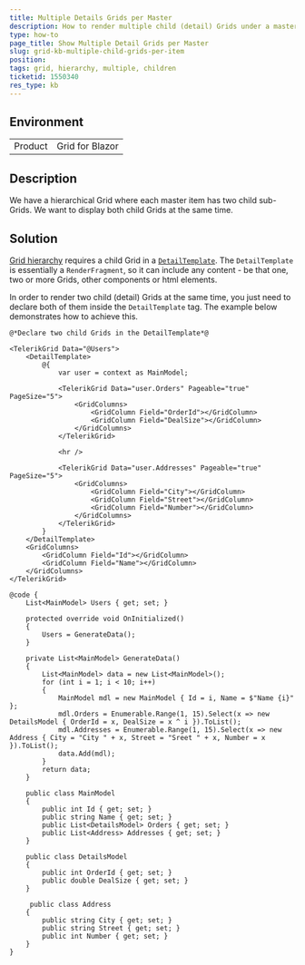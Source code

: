 ```yaml
---
title: Multiple Details Grids per Master
description: How to render multiple child (detail) Grids under a master Grid?
type: how-to
page_title: Show Multiple Detail Grids per Master
slug: grid-kb-multiple-child-grids-per-item
position: 
tags: grid, hierarchy, multiple, children
ticketid: 1550340
res_type: kb
---
```


## Environment
<table>
	<tbody>
		<tr>
			<td>Product</td>
			<td>Grid for Blazor</td>
		</tr>
	</tbody>
</table>


## Description

We have a hierarchical Grid where each master item has two child sub-Grids. We want to display both child Grids at the same time.

## Solution

[Grid hierarchy](slug:components/grid/features/hierarchy) requires a child Grid in a [`DetailTemplate`](slug:Telerik.Blazor.Components.TelerikGrid-1#Telerik_Blazor_Components_TelerikGrid_1_DetailTemplate). The `DetailTemplate` is essentially a `RenderFragment`, so it can include any content - be that one, two or more Grids, other components or html elements.

In order to render two child (detail) Grids at the same time, you just need to declare both of them inside the `DetailTemplate` tag. The example below demonstrates how to achieve this.

````RAZOR
@*Declare two child Grids in the DetailTemplate*@

<TelerikGrid Data="@Users">
    <DetailTemplate>
        @{
            var user = context as MainModel;
            
            <TelerikGrid Data="user.Orders" Pageable="true" PageSize="5">
                <GridColumns>
                    <GridColumn Field="OrderId"></GridColumn>
                    <GridColumn Field="DealSize"></GridColumn>
                </GridColumns>
            </TelerikGrid>

            <hr />

            <TelerikGrid Data="user.Addresses" Pageable="true" PageSize="5">
                <GridColumns>
                    <GridColumn Field="City"></GridColumn>
                    <GridColumn Field="Street"></GridColumn>
                    <GridColumn Field="Number"></GridColumn>
                </GridColumns>
            </TelerikGrid>
        }
    </DetailTemplate>
    <GridColumns>
        <GridColumn Field="Id"></GridColumn>
        <GridColumn Field="Name"></GridColumn>
    </GridColumns>
</TelerikGrid>

@code {  
    List<MainModel> Users { get; set; }

    protected override void OnInitialized()
    {
        Users = GenerateData();
    }

    private List<MainModel> GenerateData()
    {
        List<MainModel> data = new List<MainModel>();
        for (int i = 1; i < 10; i++)
        {
            MainModel mdl = new MainModel { Id = i, Name = $"Name {i}" };
            mdl.Orders = Enumerable.Range(1, 15).Select(x => new DetailsModel { OrderId = x, DealSize = x ^ i }).ToList();
            mdl.Addresses = Enumerable.Range(1, 15).Select(x => new Address { City = "City " + x, Street = "Sreet " + x, Number = x }).ToList();
            data.Add(mdl);
        }
        return data;
    }

    public class MainModel
    {
        public int Id { get; set; }
        public string Name { get; set; }
        public List<DetailsModel> Orders { get; set; }
        public List<Address> Addresses { get; set; }
    }

    public class DetailsModel
    {
        public int OrderId { get; set; }
        public double DealSize { get; set; }
    }

     public class Address
    {
        public string City { get; set; }
        public string Street { get; set; }
        public int Number { get; set; }        
    }
}
````
